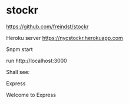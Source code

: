 # stockr
https://github.com/freindst/stockr

Heroku server
https://nycstockr.herokuapp.com

$npm start

run http://localhost:3000

Shall see:

Express

Welcome to Express